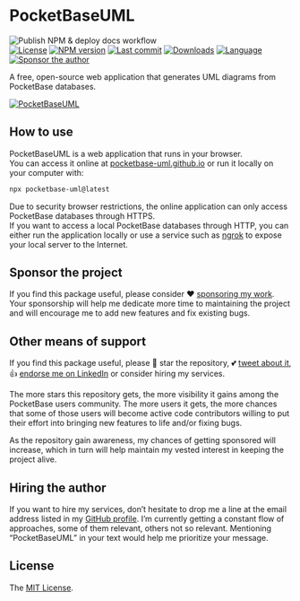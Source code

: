 # PocketBaseUML

![Publish NPM & deploy docs workflow](https://github.com/pocketbase-uml/pocketbase-uml.github.io/actions/workflows/publish-and-deploy.yml/badge.svg)  
[![License][license-image]][license-url]
[![NPM version][npm-image]][npm-url]
[![Last commit][last-commit-image]][repo-url]
[![Downloads][downloads-image]][npm-url]
[![Language][language-image]][repo-url]
[![Sponsor the author][sponsor-image]][sponsor-url]

A free, open-source web application that generates UML diagrams from PocketBase databases.

[![PocketBaseUML](https://user-images.githubusercontent.com/581999/226114639-f043c845-edde-4b8b-b89c-d618bb4521bd.png)](https://pocketbase-uml.github.io)

## How to use

PocketBaseUML is a web application that runs in your browser.  
You can access it online at [pocketbase-uml.github.io](https://pocketbase-uml.github.io) or run it locally on your computer with:

```sh
npx pocketbase-uml@latest
```

Due to security browser restrictions, the online application can only access PocketBase databases through HTTPS.  
If you want to access a local PocketBase databases through HTTP, you can either run the application locally or use a service such as [ngrok](https://ngrok.com) to expose your local server to the Internet.

## Sponsor the project

If you find this package useful, please consider ❤️ [sponsoring my work](https://github.com/sponsors/icflorescu). Your sponsorship will help me dedicate more time to maintaining the project and will encourage me to add new features and fix existing bugs.

## Other means of support

If you find this package useful, please 🙏 star the repository, 💕 [tweet about it](http://twitter.com/share?text=PocketBaseUML%3A%20a%20free%2C%20open-source%20UML%20diagram%20generator%20for%20PocketBase&url=https%3A%2F%2Fgithub.com%2Fpocketbase-uml%2Fpocketbase-uml.github.io&hashtags=pocketbase%2Cuml%2Cdiagramming&via=icflorescu), 👍 [endorse me on LinkedIn](https://www.linkedin.com/in/icflorescu) or consider hiring my services.

The more stars this repository gets, the more visibility it gains among the PocketBase users community. The more
users it gets, the more chances that some of those users will become active code contributors willing to put
their effort into bringing new features to life and/or fixing bugs.

As the repository gain awareness, my chances of getting sponsored will increase,
which in turn will help maintain my vested interest in keeping the project alive.

## Hiring the author

If you want to hire my services, don’t hesitate to drop me a line at the email address listed in my [GitHub profile](https://github.com/icflorescu).
I’m currently getting a constant flow of approaches, some of them relevant, others not so relevant.
Mentioning “PocketBaseUML” in your text would help me prioritize your message.

## License

The [MIT License](https://github.com/pocketbase-uml/pocketbase-uml.github.io/blob/master/LICENSE).

[license-image]: http://img.shields.io/npm/l/pocketbase-uml.svg?style=flat-square
[npm-image]: https://img.shields.io/npm/v/pocketbase-uml.svg?style=flat-square
[last-commit-image]: https://img.shields.io/github/last-commit/pocketbase-uml/pocketbase-uml.github.io?style=flat-square
[language-image]: https://img.shields.io/github/languages/top/pocketbase-uml/pocketbase-uml.github.io?style=flat-square
[downloads-image]: http://img.shields.io/npm/dm/pocketbase-uml.svg?style=flat-square
[npm-url]: https://npmjs.org/package/pocketbase-uml
[repo-url]: https://github.com/pocketbase-uml/pocketbase-uml.github.io
[license-url]: https://github.com/pocketbase-uml/pocketbase-uml.github.io/blob/master/LICENSE
[sponsor-image]: https://img.shields.io/badge/sponsor-violet?style=flat-square
[sponsor-url]: https://github.com/sponsors/icflorescu
